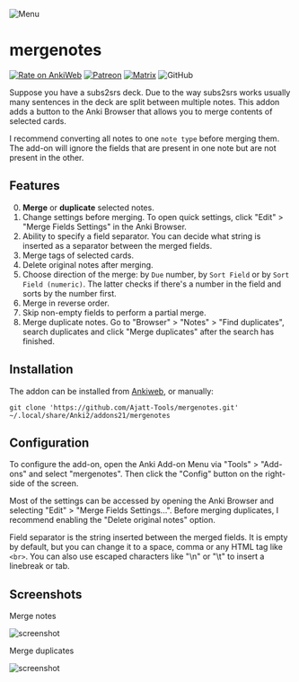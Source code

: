 ![Menu](https://user-images.githubusercontent.com/69171671/101429753-99032900-38fb-11eb-8b8d-06720ee7ef9a.png)

# mergenotes

[![Rate on AnkiWeb](https://glutanimate.com/logos/ankiweb-rate.svg)](https://ankiweb.net/shared/info/1425504015)
[![Patreon](https://img.shields.io/badge/patreon-support-orange)](https://www.patreon.com/bePatron?u=43555128)
[![Matrix](https://img.shields.io/badge/chat-join-green.svg)](https://tatsumoto-ren.github.io/blog/join-our-community.html)
![GitHub](https://img.shields.io/github/license/Ajatt-Tools/mergenotes)

Suppose you have a subs2srs deck.
Due to the way subs2srs works usually many sentences in the deck are split between multiple notes.
This addon adds a button to the Anki Browser that allows you to merge contents of selected cards.

I recommend converting all notes to one `note type` before merging them.
The add-on will ignore the fields that are present in one note but are not present in the other.

## Features

0) **Merge** or **duplicate** selected notes.
1) Change settings before merging.
To open quick settings, click "Edit" > "Merge Fields Settings" in the Anki Browser.
2) Ability to specify a field separator.
You can decide what string is inserted as a separator between the merged fields.
3) Merge tags of selected cards.
4) Delete original notes after merging.
5) Choose direction of the merge: by `Due` number, by `Sort Field` or by `Sort Field (numeric)`.
The latter checks if there's a number in the field and sorts by the number first.
6) Merge in reverse order.
7) Skip non-empty fields to perform a partial merge.
8) Merge duplicate notes.
Go to "Browser" > "Notes" > "Find duplicates",
search duplicates and click "Merge duplicates" after the search has finished.

## Installation

The addon can be installed from [Ankiweb](https://ankiweb.net/shared/info/1425504015), or manually:
```
git clone 'https://github.com/Ajatt-Tools/mergenotes.git' ~/.local/share/Anki2/addons21/mergenotes
```

## Configuration

To configure the add-on, open the Anki Add-on Menu
via "Tools" > "Add-ons" and select "mergenotes".
Then click the "Config" button on the right-side of the screen.

Most of the settings can be accessed by opening the Anki Browser
and selecting "Edit" > "Merge Fields Settings...".
Before merging duplicates, I recommend enabling the "Delete original notes" option.

Field separator is the string inserted between the merged fields.
It is empty by default, but you can change it to a space, comma or any HTML tag like `<br>`.
You can also use escaped characters like "\n" or "\t" to insert a linebreak or tab.

## Screenshots

Merge notes

![screenshot](https://user-images.githubusercontent.com/69171671/136309709-32089f42-4fcc-4214-8e14-525fdaddd9cb.png)

Merge duplicates

![screenshot](https://user-images.githubusercontent.com/69171671/136308551-69415b22-bed3-41e6-8bb9-6668ea66907f.png)
